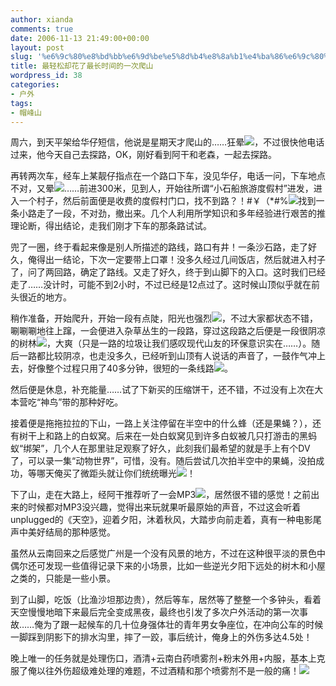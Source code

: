 ```yaml
---
author: xianda
comments: true
date: 2006-11-13 21:49:00+00:00
layout: post
slug: '%e6%9c%80%e8%bd%bb%e6%9d%be%e5%8d%b4%e8%8a%b1%e4%ba%86%e6%9c%80%e9%95%bf%e6%97%b6%e9%97%b4%e7%9a%84%e4%b8%80%e6%ac%a1%e7%88%ac%e5%b1%b1'
title: 最轻松却花了最长时间的一次爬山
wordpress_id: 38
categories:
- 户外
tags:
- 帽峰山
---
```


周六，到天平架给华仔短信，他说是星期天才爬山的……狂晕![](http://sandycreep.spaces.live.com/mmm2006-10-27_23.09/rte/emoticons/smile_sniff.gif)，不过很快他电话过来，他今天自己去探路，OK，刚好看到阿干和老森，一起去探路。

 

再转两次车，经车上某靓仔指点在一个路口下车，没见华仔，电话一问，下车地点不对，又晕![](http://sandycreep.spaces.live.com/mmm2006-10-27_23.09/rte/emoticons/smile_baringteeth.gif)……前进300米，见到人，开始往所谓“小石船旅游度假村”进发，进入一个村子，然后前面便是收费的度假村门口，找不到路？！#￥（*#%![](http://sandycreep.spaces.live.com/mmm2006-10-27_23.09/rte/emoticons/smile_confused.gif)找到一条小路走了一段，不对劲，撤出来。几个人利用所学知识和多年经验进行艰苦的推理论断，得出结论，走我们刚才下车的那条路试试。

 

兜了一圈，终于看起来像是别人所描述的路线，路口有井！一条沙石路，走了好久，俺得出一结论，下次一定要带上口罩！没多久经过几间饭店，然后就进入村子了，问了两回路，确定了路线。又走了好久，终于到山脚下的入口。这时我们已经走了……没计时，可能不到2小时，不过已经是12点过了。这时候山顶似乎就在前头很近的地方。

<!-- more -->  

 

稍作准备，开始爬升，开始一段有点陡，阳光也强烈![](http://sandycreep.spaces.live.com/mmm2006-10-27_23.09/rte/emoticons/sun.gif)，不过大家都状态不错，唰唰唰地往上蹿，一会便进入杂草丛生的一段路，穿过这段路之后便是一段很阴凉的树林![](http://sandycreep.spaces.live.com/mmm2006-10-27_23.09/rte/emoticons/island.gif)，大爽（只是一路的垃圾让我们感叹现代山友的环保意识实在……）。随后一路都比较阴凉，也走没多久，已经听到山顶有人说话的声音了，一鼓作气冲上去，好像整个过程只用了40多分钟，很短的一条线路![](http://sandycreep.spaces.live.com/mmm2006-10-27_23.09/rte/emoticons/smile_shades.gif)。

 

然后便是休息，补充能量……试了下新买的压缩饼干，还不错，不过没有上次在大本营吃“神鸟”带的那种好吃。

 

接着便是拖拖拉拉的下山，一路上关注停留在半空中的什么蜂（还是果蝇？），还有树干上和路上的白蚁窝。后来在一处白蚁窝见到许多白蚁被几只打游击的黑蚂蚁“绑架”，几个人在那里驻足观察了好久，此刻我们最希望的就是手上有个DV了，可以录一集“动物世界”，可惜，没有。随后尝试几次拍半空中的果蝇，没拍成功，等哪天俺买了微距头就让你们统统曝光![](http://sandycreep.spaces.live.com/mmm2006-10-27_23.09/rte/emoticons/camera.gif)！

 

下了山，走在大路上，经阿干推荐听了一会MP3![](http://sandycreep.spaces.live.com/mmm2006-10-27_23.09/rte/emoticons/music_note.gif)，居然很不错的感觉！之前出来的时候都对MP3没兴趣，觉得出来玩就果听最原始的声音，不过这会听着unplugged的《天空》，迎着夕阳，沐着秋风，大踏步向前走着，真有一种电影尾声中美好结局的那种感觉。

 

虽然从云南回来之后感觉广州是一个没有风景的地方，不过在这种很平淡的景色中偶尔还可发现一些值得记录下来的小场景，比如一些逆光夕阳下远处的树木和小屋之类的，只能是一些小景。

 

到了山脚，吃饭（比渔沙坦那边贵），然后等车，居然等了整整一个多钟头，看着天空慢慢地暗下来最后完全变成黑夜，最终也引发了多次户外活动的第一次事故……俺为了跟一起候车的几十位身强体壮的青年男女争座位，在冲向公车的时候一脚踩到阴影下的排水沟里，摔了一跤，事后统计，俺身上的外伤多达4.5处！

 

晚上唯一的任务就是处理伤口，酒清+云南白药喷雾剂+粉末外用+内服，基本上克服了俺以往外伤超级难处理的难题，不过酒精和那个喷雾剂不是一般的痛！![](http://sandycreep.spaces.live.com/mmm2006-10-27_23.09/rte/emoticons/smile_angry.gif)

